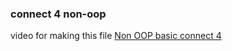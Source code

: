 ### connect 4 non-oop

video for making this file <a href="http://youtu.be/-mjTcd6uEss" target="_blank">Non OOP basic connect 4</a>
